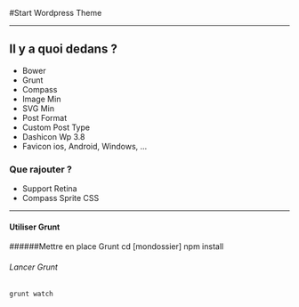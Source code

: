 #Start Wordpress Theme
___
## Il y a quoi dedans ?
* Bower
* Grunt
* Compass
* Image Min
* SVG Min
* Post Format
* Custom Post Type
* Dashicon Wp 3.8
* Favicon ios, Android, Windows, …

### Que rajouter ?
* Support Retina
* Compass Sprite CSS
___
#### Utiliser Grunt
######Mettre en place Grunt
	cd [mondossier]
	npm install
###### Lancer Grunt
	grunt watch
	
